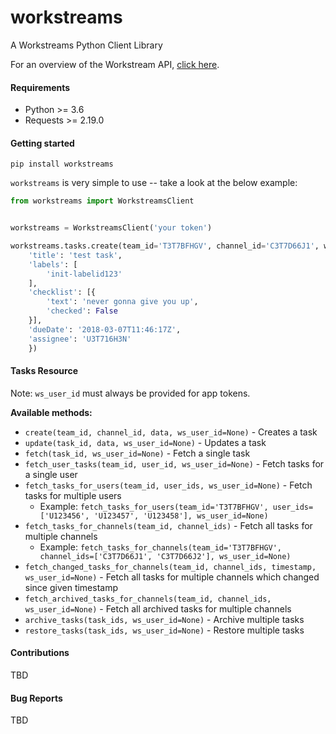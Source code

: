 # workstreams
A Workstreams Python Client Library


For an overview of the Workstream API, [click here](https://s3-us-west-2.amazonaws.com/files.workstreams.ai/docs/api-v1.html).


#### Requirements
- Python >= 3.6
- Requests >= 2.19.0

#### Getting started
`pip install workstreams`

`workstreams` is very simple to use -- take a look at the below example:
```python
from workstreams import WorkstreamsClient


workstreams = WorkstreamsClient('your token')

workstreams.tasks.create(team_id='T3T7BFHGV', channel_id='C3T7D66J1', ws_user_id='U3T716H3N', data={
    'title': 'test task',
    'labels': [
        'init-labelid123'
    ],
    'checklist': [{
        'text': 'never gonna give you up',
        'checked': False
    }],
    'dueDate': '2018-03-07T11:46:17Z',
    'assignee': 'U3T716H3N'
    })

```

#### Tasks Resource
Note: `ws_user_id` must always be provided for app tokens. 

**Available methods:**
- `create(team_id, channel_id, data, ws_user_id=None)` - Creates a task
- `update(task_id, data, ws_user_id=None)` - Updates a task
- `fetch(task_id, ws_user_id=None)` - Fetch a single task
- `fetch_user_tasks(team_id, user_id, ws_user_id=None)` - Fetch tasks for a single user
- `fetch_tasks_for_users(team_id, user_ids, ws_user_id=None)` - Fetch tasks for multiple users
  * Example: `fetch_tasks_for_users(team_id='T3T7BFHGV', user_ids=['U123456', 'U123457', 'U123458'], ws_user_id=None)`
- `fetch_tasks_for_channels(team_id, channel_ids)` - Fetch all tasks for multiple channels
  * Example: `fetch_tasks_for_channels(team_id='T3T7BFHGV', channel_ids=['C3T7D66J1', 'C3T7D66J2'], ws_user_id=None)`
- `fetch_changed_tasks_for_channels(team_id, channel_ids, timestamp, ws_user_id=None)` - Fetch all tasks for multiple channels which changed since given timestamp
- `fetch_archived_tasks_for_channels(team_id, channel_ids, ws_user_id=None)` - Fetch all archived tasks for multiple channels
- `archive_tasks(task_ids, ws_user_id=None)` - Archive multiple tasks
- `restore_tasks(task_ids, ws_user_id=None)` - Restore multiple tasks


#### Contributions
TBD

#### Bug Reports
TBD 
